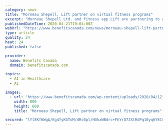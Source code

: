 ```yaml
---
category: news
title: "Morneau Shepell, Lift partner on virtual fitness programs"
excerpt: "Morneau Shepell Ltd. and fitness app Lift are partnering to add artificial intelligence-based fitness programs and live coaches to Morneau ... “Now is the time to intervene with support programs, such as the internet-based cognitive behavioural therapy offering that the Government of Manitoba launched for its residents. This type of support ..."
publishedDateTime: 2020-04-21T19:04:00Z
webUrl: "https://www.benefitscanada.com/news/morneau-shepell-lift-partner-on-virtual-fitness-programs-145301"
type: article
quality: 24
heat: 24
published: false

provider:
  name: Benefits Canada
  domain: benefitscanada.com

topics:
  - AI in Healthcare
  - AI

images:
  - url: "https://www.benefitscanada.com/wp-content/uploads/2020/04/121835140_l.jpg"
    width: 800
    height: 600
    title: "Morneau Shepell, Lift partner on virtual fitness programs"

secured: "lYl8Kf6WgA/Eg4fyKGToM/dRc0pl/HGkxWBdrc+FhYrO72XtRdPq10yq6Y8CmGYa/2M9Gy6lCvmou9JSodpk9CouIxkbdi8YwpvMMpYI6P8LYax8uWODCiHqORWZWelFZbBl9A1FIQhmwPEcXWZi59/u0n8arbfntraR8ika4LaAoRg6S0m1vR55rZ6vFir+R1PpMG8xh9DQCcH70FmKB5s7caLHOlVrouZxezcnGckUJk9Xn0iBNpt5Bs70tBXBDSOzKhLDZNtxEGICEhloqRkWiMSn/WkNGojGVbY3Mw+1hQR0aVdCL+aBsORhACTa;0HfsviKrGidxED94YUKrEQ=="
---
```


